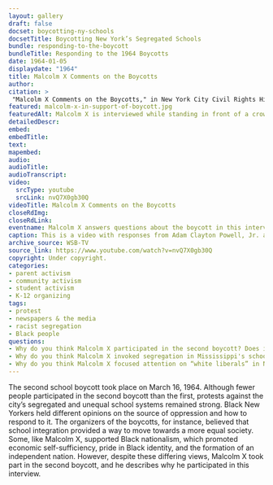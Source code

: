 ```yaml
--- 
layout: gallery
draft: false
docset: boycotting-ny-schools
docsetTitle: Boycotting New York’s Segregated Schools
bundle: responding-to-the-boycott
bundleTitle: Responding to the 1964 Boycotts
date: 1964-01-05
displaydate: "1964"
title: Malcolm X Comments on the Boycotts
author: 
citation: >
 "Malcolm X Comments on the Boycotts," in New York City Civil Rights History Project, Accessed: [Month Day, Year], https://nyccivilrightshistory.org/gallery/malcolm-x-in-support-of-boycott.
featured: malcolm-x-in-support-of-boycott.jpg
featuredAlt: Malcolm X is interviewed while standing in front of a crowd of people.
detailedDescr: 
embed:  
embedTitle: 
text: 
mapembed: 
audio: 
audioTitle: 
audioTranscript: 
video: 
  srcType: youtube
  srcLink: nvQ7X0gb30Q
videoTitle: Malcolm X Comments on the Boycotts
closeRdImg: 
closeRdLink: 
eventname: Malcolm X answers questions about the boycott in this interview video. 
caption: This is a video with responses from Adam Clayton Powell, Jr. and Malcolm X to questions about the boycott, its aims, and its effectiveness. The video is from the second boycott (March 16, 1964), which was smaller than the February 3, 1964 boycott. 
archive_source: WSB-TV
source_link: https://www.youtube.com/watch?v=nvQ7X0gb30Q
copyright: Under copyright.
categories: 
- parent activism
- community activism
- student activism
- K-12 organizing
tags: 
- protest
- newspapers & the media
- racist segregation
- Black people
questions:
- Why do you think Malcolm X participated in the second boycott? Does it surprise you that he did? Why or why not?
- Why do you think Malcolm X invoked segregation in Mississippi's schools? What point was he trying to make?
- Why do you think Malcolm X focused attention on “white liberals” in New York?
--- 
```


The second school boycott took place on March 16, 1964. Although fewer people participated in the second boycott than the first, protests against the city’s segregated and unequal school systems remained strong. Black New Yorkers held different opinions on the source of oppression and how to respond to it. The organizers of the boycotts, for instance, believed that school integration provided a way to move towards a more equal society. Some, like Malcolm X, supported Black nationalism, which promoted economic self-sufficiency, pride in Black identity, and the formation of an independent nation. However, despite these differing views, Malcolm X took part in the second boycott, and he describes why he participated in this interview.
